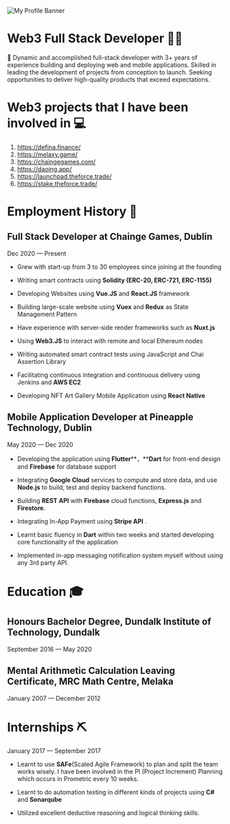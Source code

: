 ![My Profile Banner](https://firebasestorage.googleapis.com/v0/b/aflex-50007.appspot.com/o/banner.png?alt=media&token=2db6b86d-5c1a-443f-b0f6-85d4f200783b)
# Web3 Full Stack Developer 👨‍💻

👀 Dynamic and accomplished full-stack developer with 3+ years of experience building and deploying web and mobile applications. Skilled in leading the development of projects from conception to launch. Seeking opportunities to deliver high-quality products that exceed expectations.

# Web3 projects that I have been involved in 💻

 1. https://defina.finance/
 2. https://melaxy.game/
 3. https://chaingegames.com/
 4. https://daoing.app/
 5. https://launchpad.theforce.trade/
 6. https://stake.theforce.trade/

# Employment History 💼

## Full Stack Developer at Chainge Games, Dublin
Dec 2020 — Present

- Grew with start-up from 3 to 30 employees since joining at the founding
 - Writing smart contracts using **Solidity (ERC-20, ERC-721, ERC-1155)**

- Developing Websites using **Vue.JS** and **React.JS** framework
- Building large-scale website using **Vuex** and **Redux** as State Management Pattern
- Have experience with server-side render frameworks such as **Nuxt.js**

- Using **Web3.JS** to interact with remote and local Ethereum nodes

- Writing automated smart contract tests using JavaScript and Chai Assertion Library

- Facilitating continuous integration and continuous delivery using Jenkins and **AWS EC2**

- Developing NFT Art Gallery Mobile Application using **React Native**

## Mobile Application Developer at Pineapple Technology, Dublin
May 2020 — Dec 2020

- Developing the application using **Flutter****，****Dart** for front-end design and **Firebase** for database support

- Integrating **Google Cloud** services to compute and store data, and use **Node.js** to build, test and deploy backend functions.
- Building  **REST API** with **Firebase** cloud functions, **Express.js** and **Firestore**.

- Integrating In-App Payment using **Stripe API** .

- Learnt basic fluency in **Dart** within two weeks and started developing core functionality of the application

- Implemented in-app messaging notification system myself without using any 3rd party API.

# Education 🎓

## Honours Bachelor Degree, Dundalk Institute of Technology, Dundalk
September 2016 — May 2020

## Mental Arithmetic Calculation Leaving Certificate, MRC Math Centre, Melaka
January 2007 — December 2012


# Internships ⛏
January 2017 — September 2017

- Learnt to use **SAFe**(Scaled Agile Framework) to plan and split the team works wisely. I have been involved in the PI (Project Increment) Planning which occurs in Prometric every 10 weeks.

- Learnt to do automation testing in different kinds of projects using **C#** and **Sonarqube**

- Utilized excellent deductive reasoning and logical thinking skills.
